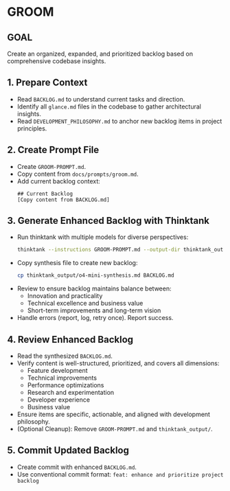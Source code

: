# GROOM

## GOAL
Create an organized, expanded, and prioritized backlog based on comprehensive codebase insights.

## 1. Prepare Context
- Read `BACKLOG.md` to understand current tasks and direction.
- Identify all `glance.md` files in the codebase to gather architectural insights.
- Read `DEVELOPMENT_PHILOSOPHY.md` to anchor new backlog items in project principles.

## 2. Create Prompt File
- Create `GROOM-PROMPT.md`.
- Copy content from `docs/prompts/groom.md`.
- Add current backlog context:
  ```
  ## Current Backlog
  [Copy content from BACKLOG.md]
  ```

## 3. Generate Enhanced Backlog with Thinktank
- Run thinktank with multiple models for diverse perspectives:
  ```bash
  thinktank --instructions GROOM-PROMPT.md --output-dir thinktank_output --synthesis-model o4-mini --model gemini-2.5-pro-preview-03-25 --model o4-mini --model openrouter/deepseek/deepseek-r1 --model gpt-4.1 BACKLOG.md $(find . -name "glance.md")
  ```
- Copy synthesis file to create new backlog:
  ```bash
  cp thinktank_output/o4-mini-synthesis.md BACKLOG.md
  ```
- Review to ensure backlog maintains balance between:
  - Innovation and practicality
  - Technical excellence and business value
  - Short-term improvements and long-term vision
- Handle errors (report, log, retry once). Report success.

## 4. Review Enhanced Backlog
- Read the synthesized `BACKLOG.md`.
- Verify content is well-structured, prioritized, and covers all dimensions:
  - Feature development
  - Technical improvements
  - Performance optimizations
  - Research and experimentation
  - Developer experience
  - Business value
- Ensure items are specific, actionable, and aligned with development philosophy.
- (Optional Cleanup): Remove `GROOM-PROMPT.md` and `thinktank_output/`.

## 5. Commit Updated Backlog
- Create commit with enhanced `BACKLOG.md`.
- Use conventional commit format: `feat: enhance and prioritize project backlog`